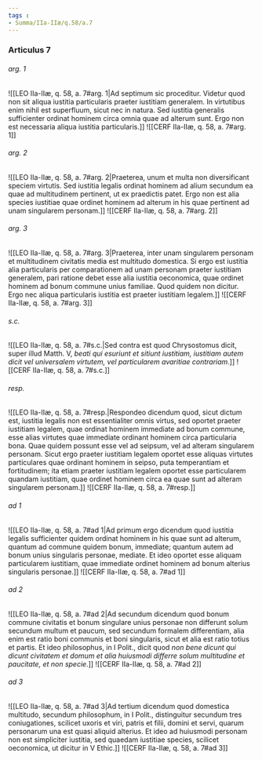 ```yaml
---
tags : 
- Summa/IIa-IIæ/q.58/a.7
---
```


### Articulus 7

###### arg. 1
![[LEO IIa-IIæ, q. 58, a. 7#arg. 1|Ad septimum sic proceditur. Videtur quod non sit aliqua iustitia particularis praeter iustitiam generalem. In virtutibus enim nihil est superfluum, sicut nec in natura. Sed iustitia generalis sufficienter ordinat hominem circa omnia quae ad alterum sunt. Ergo non est necessaria aliqua iustitia particularis.]]
![[CERF IIa-IIæ, q. 58, a. 7#arg. 1]]

###### arg. 2
![[LEO IIa-IIæ, q. 58, a. 7#arg. 2|Praeterea, unum et multa non diversificant speciem virtutis. Sed iustitia legalis ordinat hominem ad alium secundum ea quae ad multitudinem pertinent, ut ex praedictis patet. Ergo non est alia species iustitiae quae ordinet hominem ad alterum in his quae pertinent ad unam singularem personam.]]
![[CERF IIa-IIæ, q. 58, a. 7#arg. 2]]

###### arg. 3
![[LEO IIa-IIæ, q. 58, a. 7#arg. 3|Praeterea, inter unam singularem personam et multitudinem civitatis media est multitudo domestica. Si ergo est iustitia alia particularis per comparationem ad unam personam praeter iustitiam generalem, pari ratione debet esse alia iustitia oeconomica, quae ordinet hominem ad bonum commune unius familiae. Quod quidem non dicitur. Ergo nec aliqua particularis iustitia est praeter iustitiam legalem.]]
![[CERF IIa-IIæ, q. 58, a. 7#arg. 3]]

###### s.c.
![[LEO IIa-IIæ, q. 58, a. 7#s.c.|Sed contra est quod Chrysostomus dicit, super illud Matth. V, *beati qui esuriunt et sitiunt iustitiam, iustitiam autem dicit vel universalem virtutem, vel particularem avaritiae contrariam*.]]
![[CERF IIa-IIæ, q. 58, a. 7#s.c.]]

###### resp.
![[LEO IIa-IIæ, q. 58, a. 7#resp.|Respondeo dicendum quod, sicut dictum est, iustitia legalis non est essentialiter omnis virtus, sed oportet praeter iustitiam legalem, quae ordinat hominem immediate ad bonum commune, esse alias virtutes quae immediate ordinant hominem circa particularia bona. Quae quidem possunt esse vel ad seipsum, vel ad alteram singularem personam. Sicut ergo praeter iustitiam legalem oportet esse aliquas virtutes particulares quae ordinant hominem in seipso, puta temperantiam et fortitudinem; ita etiam praeter iustitiam legalem oportet esse particularem quandam iustitiam, quae ordinet hominem circa ea quae sunt ad alteram singularem personam.]]
![[CERF IIa-IIæ, q. 58, a. 7#resp.]]

###### ad 1
![[LEO IIa-IIæ, q. 58, a. 7#ad 1|Ad primum ergo dicendum quod iustitia legalis sufficienter quidem ordinat hominem in his quae sunt ad alterum, quantum ad commune quidem bonum, immediate; quantum autem ad bonum unius singularis personae, mediate. Et ideo oportet esse aliquam particularem iustitiam, quae immediate ordinet hominem ad bonum alterius singularis personae.]]
![[CERF IIa-IIæ, q. 58, a. 7#ad 1]]

###### ad 2
![[LEO IIa-IIæ, q. 58, a. 7#ad 2|Ad secundum dicendum quod bonum commune civitatis et bonum singulare unius personae non differunt solum secundum multum et paucum, sed secundum formalem differentiam, alia enim est ratio boni communis et boni singularis, sicut et alia est ratio totius et partis. Et ideo philosophus, in I Polit., dicit quod *non bene dicunt qui dicunt civitatem et domum et alia huiusmodi differre solum multitudine et paucitate, et non specie*.]]
![[CERF IIa-IIæ, q. 58, a. 7#ad 2]]

###### ad 3
![[LEO IIa-IIæ, q. 58, a. 7#ad 3|Ad tertium dicendum quod domestica multitudo, secundum philosophum, in I Polit., distinguitur secundum tres coniugationes, scilicet uxoris et viri, patris et filii, domini et servi, quarum personarum una est quasi aliquid alterius. Et ideo ad huiusmodi personam non est simpliciter iustitia, sed quaedam iustitiae species, scilicet oeconomica, ut dicitur in V Ethic.]]
![[CERF IIa-IIæ, q. 58, a. 7#ad 3]]

